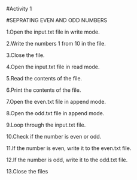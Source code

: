 #Activity 1


#SEPRATING EVEN AND ODD NUMBERS



1.Open the input.txt file in write mode.

2.Write the numbers 1 from 10 in the file.

3.Close the file.

4.Open the input.txt file in read mode.

5.Read the contents of the file.

6.Print the contents of the file.

7.Open the even.txt file in append mode.

8.Open the odd.txt file in append mode.

9.Loop through the input.txt file.

10.Check if the number is even or odd.

11.If the number is even, write it to the even.txt file.

12.If the number is odd, write it to the odd.txt file.

13.Close the files
